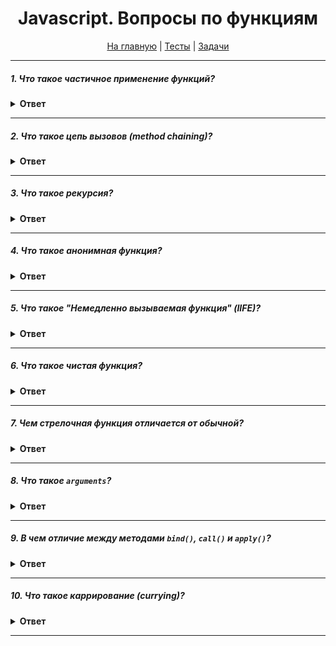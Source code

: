 <div align="center">

<h1>Javascript. Вопросы по функциям</h1>

<a href="https://github.com/dollaween/javascript-questions">На главную</a> | <a href="https://github.com/dollaween/javascript-tests">Тесты</a> | <a href="https://github.com/dollaween/javascript-tasks">Задачи</a>

</div>

---

##### 1. Что такое частичное применение функций?
<details><summary><b>Ответ</b></summary>
<p>

**Частичное применение функций** — предоставление функции меньшего количества аргументов, чем она ожидает.

[Частичное применение функций](https://medium.com/devschacht/functional-reactive-ninja-partial-application-of-functions-99fc21d629ff)

</p>
</details>

---

##### 2. Что такое цепь вызовов (method chaining)?
<details><summary><b>Ответ</b></summary>
<p>

**Цепь вызовов** — конструкция, при которой вызов одного метода следует сразу за вызовом другого.

```js
'Hello'.replace(/Hello/g, 'Bye').concat('!')
```

</p>
</details>

---

##### 3. Что такое рекурсия?
<details><summary><b>Ответ</b></summary>
<p>

**Рекурсия** — это когда функция вызывает саму себя.

Примеры, где используется рекурсия:
* JSON.parse / JSON.stringify (Mozilla's Rhino JsonParser)
* document.getElementById и обход дерева DOM
* Обход объектов

Рецепт написания рекурсии:
1. Написать условие выхода из рекурсии
2. ...какое-либо изменение...
3. Написать вызов функции самой себя

##### Паттерн чистой рекурсии

```js
function recursion(args) {
  // Условие выхода
  return recursion(args--)
}
```

##### Паттерн рекурсивной функции внутри функции-обёртки
Более легкий паттерн, с использованием переменной извне рекурсии.

```js
function wrapper(args) {
  let scope = {}

  function recursion(args) {
    // Пишем условие выхода
    // Изменяем scope
    recursion(args--)
  }

  recursion()

  return scope
}
```

##### Пример
Пример рекурсивной функции, где высчитывается сумма всех чисел от 1 до указанного:
```js
function sumNumbers(num) {
  if (num === 1) return 1

  return num + sumNumbers(num - 1)
}

const result = sumNumbers(5)
console.log(result)
// => 15, так как 1 + 2 + 3 + 4 + 5 === 15
```

</p>
</details>

---

##### 4. Что такое анонимная функция?
<details><summary><b>Ответ</b></summary>
<p>

**Анонимная функция** — это функция, у которой после `function` нет идентификатора.

Примеры анонимных функций:
```js
function() {}
const myFunc1 = function() {}
const myFunc2 = new Function() 
const myObject = {
  methodD(){},
  [property](){}
}
```

Стрелочные функции всегда анонимны.
```js
() => {}
```

Анонимная функция может иметь имя, но при этом все равно являться анонимной:
```js
const myFunc = function() { }
console.log(myFunc.name)        // `myFunc`
```

</p>
</details>

---

##### 5. Что такое "Немедленно вызываемая функция" (IIFE)?
<details><summary><b>Ответ</b></summary>
<p>

**Немедленно вызываемая функция (IIFE)** — это конструкция, позволяющая вызвать функцию сразу после её объявления.

Конструкция состоит из двух частей:
1. Функция, заключенная в оператор группировки `()`. Благодаря этому переменные IIFE замыкаются в его пределах и глобальная область видимости ими не засоряется.
2. Мгновенно выполняющееся функциональное выражение `()`, благодаря которому движок выполняет функцию напрямую.

```js
(function() {
  // code
})()
```

Переменные, внутри функции не могут быть использованы за её пределами:
```js
(function() {
  var name = 'dollaween'
})()
name // throws "Uncaught ReferenceError: name is not defined"
```

Переменная, которой присвоено IIFE, хранит в себе результат выполнения функции, но не саму функцию:
```js
var result = (function () {
  return 'dollaween'
})()
result // 'dollaween'
```

</p>
</details>

---

##### 6. Что такое чистая функция?
<details><summary><b>Ответ</b></summary>
<p>

**Чистая функция** — это функция, которая:
1. Является детерминированной — для одного и того же набора входных значений функция возвращает одинаковый результат.
2. Не обладает побочными эффектами — выполнение функции не изменяет какое-либо состояние за пределами её области видимости и не оказывает видимого воздействия на внешний мир, кроме возвращения значения.

Пример чистой функции:
```js
function add(a, b) {
  return a + b
}
```

Пример не чистой функции:
```js
function getRandom() {
  return Math.random()
}
```

</p>
</details>

---

##### 7. Чем стрелочная функция отличается от обычной?
<details><summary><b>Ответ</b></summary>
<p>

1. Стрелочные функции всегда анонимны.
2. Стрелочные функции не содержат собственного контекста `this`, а используют значение `this` окружающего контекста.
3. Так как значение `this` определяется лексикой, вызов стрелочных функций с помощью методов `call()` и `apply()` не влияет на значение `this` (даже при передаче аргументов).
4. Стрелочные функции не имеют собственного объекта `arguments`, поэтому в теле стрелочных функций `arguments` будет ссылаться на переменную в окружающей области.
5. Стрелочные функции не могут быть использованы как конструктор и вызовут ошибку при использовании с `new`.
6. Ключевое слово yield не может быть использовано в теле стрелочной функции (за исключением случаев, когда разрешается использовать в функциях, вложенных в тело стрелочной функции). Как следствие стрелочные функции не могут быть использованы как генераторы.

</p>
</details>

---

##### 8. Что такое `arguments`?
<details><summary><b>Ответ</b></summary>
<p>

`arguments` — это подобный массиву объект, который содержит аргументы, передынные в функцию. "Подобный массиву" означает, что `arguments` имеет свойство `length`, а элементы индексируются начиная с нуля. Но при этом он не может обращаться ко встроенным методам массивов.

`arguments` можно преобразовать в массив:
```js
const args = Array.prototype.slice.call(arguments)
const args = [].slice.call(arguments)
const args = Array.from(arguments)
const args = [...arguments]
```

*Вместо `arguments` предпочтительнее использовать rest параметры*.

</p>
</details>

---

##### 9. В чем отличие между методами `bind()`, `call()` и `apply()`?
<details><summary><b>Ответ</b></summary>
<p>

`bind()` — создает новую функцию, которая при вызове устанавливает в качестве контекста выполнения `this` предоставленное значение. В метод также передается набор аргументов, которые будут установлены перед переданными в привязанную функцию аргументами при её вызове.

`call()` — вызывает функцию с указанным значением `this` и индивидуально предоставленными аргументами.

`apply()` — вызывает функцию с указанным значением `this` и аргументами, предоставленными в виде массива (либо массивоподобного объекта).

```js
const newThis = {}
fn.call(newThis, arg1, arg2, ...)
fn.apply(newThis, [arg1, arg2, ...])
fn.bind(newThis, arg1, arg2, ...)
```

</p>
</details>

---

##### 10. Что такое каррирование (currying)?
<details><summary><b>Ответ</b></summary>
<p>

**Каррирование или карринг (currying)** — это преобразование функции со множеством аргументов в набор вложенных функций с одним аргументом. Простыми словами — это трансформация функции таким образом, чтобы она принимала аргументы не как `func(a, b, c)`, а как `func(a)(b)(c)`.

Пример реализации:
```js
function volume(l) {
  return (w) => {
    return (h) => {
      return l * w * h
    }
  }
}

const vol = volume(100)(20)(90)
```

При помощи каррирования можно реализовать концепт частичного применения функции (зафиксировать некоторые аргументы):
```js
function volume(l) {
  return (w, h) => {
    return l * w * h
  }
}

const hV = volume(70)

// Теперь первый аргумент зафиксирован и мы работаем только с оставшимися:
hV(203, 142)

// Либо можем использовать вызов функции таким образом:
volume(70)(90, 30)
```

* [Каррирование функций в JavaScript](https://habr.com/ru/company/ruvds/blog/427295/)
* [Каррирование](https://learn.javascript.ru/currying-partials)

</p>
</details>

---
